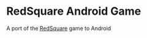 # RedSquare Android Game
A port of the [RedSquare](https://github.com/plaatsoft/redsquare) game to Android

